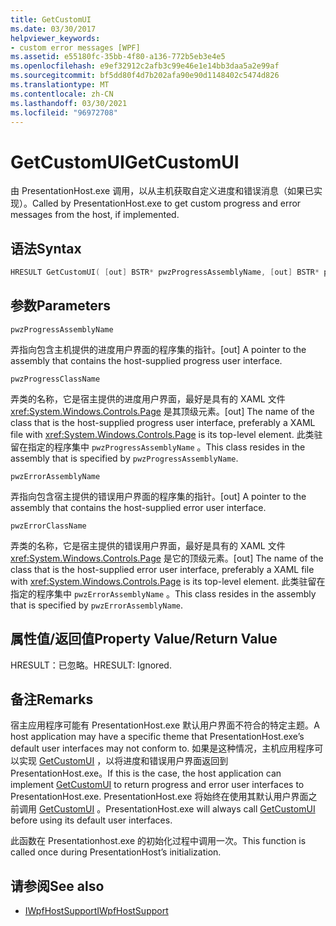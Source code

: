 ```yaml
---
title: GetCustomUI
ms.date: 03/30/2017
helpviewer_keywords:
- custom error messages [WPF]
ms.assetid: e55180fc-35bb-4f80-a136-772b5eb3e4e5
ms.openlocfilehash: e9ef32912c2afb3c99e46e1e14bb3daa5a2e99af
ms.sourcegitcommit: bf5dd80f4d7b202afa90e90d1148402c5474d826
ms.translationtype: MT
ms.contentlocale: zh-CN
ms.lasthandoff: 03/30/2021
ms.locfileid: "96972708"
---
```

# <a name="getcustomui"></a><span data-ttu-id="30933-102">GetCustomUI</span><span class="sxs-lookup"><span data-stu-id="30933-102">GetCustomUI</span></span>
<span data-ttu-id="30933-103">由 PresentationHost.exe 调用，以从主机获取自定义进度和错误消息（如果已实现）。</span><span class="sxs-lookup"><span data-stu-id="30933-103">Called by PresentationHost.exe to get custom progress and error messages from the host, if implemented.</span></span>  
  
## <a name="syntax"></a><span data-ttu-id="30933-104">语法</span><span class="sxs-lookup"><span data-stu-id="30933-104">Syntax</span></span>  
  
```cpp  
HRESULT GetCustomUI( [out] BSTR* pwzProgressAssemblyName, [out] BSTR* pwzProgressClassName, [out] BSTR* pwzErrorAssemblyName, [out] BSTR* pwzErrorClassName );  
```  
  
## <a name="parameters"></a><span data-ttu-id="30933-105">参数</span><span class="sxs-lookup"><span data-stu-id="30933-105">Parameters</span></span>  
 `pwzProgressAssemblyName`  
  
 <span data-ttu-id="30933-106">弄指向包含主机提供的进度用户界面的程序集的指针。</span><span class="sxs-lookup"><span data-stu-id="30933-106">[out] A pointer to the assembly that contains the host-supplied progress user interface.</span></span>  
  
 `pwzProgressClassName`  
  
 <span data-ttu-id="30933-107">弄类的名称，它是宿主提供的进度用户界面，最好是具有的 XAML 文件 <xref:System.Windows.Controls.Page> 是其顶级元素。</span><span class="sxs-lookup"><span data-stu-id="30933-107">[out] The name of the class that is the host-supplied progress user interface, preferably a XAML file with <xref:System.Windows.Controls.Page> is its top-level element.</span></span> <span data-ttu-id="30933-108">此类驻留在指定的程序集中 `pwzProgressAssemblyName` 。</span><span class="sxs-lookup"><span data-stu-id="30933-108">This class resides in the assembly that is specified by `pwzProgressAssemblyName`.</span></span>  
  
 `pwzErrorAssemblyName`  
  
 <span data-ttu-id="30933-109">弄指向包含宿主提供的错误用户界面的程序集的指针。</span><span class="sxs-lookup"><span data-stu-id="30933-109">[out] A pointer to the assembly that contains the host-supplied error user interface.</span></span>  
  
 `pwzErrorClassName`  
  
 <span data-ttu-id="30933-110">弄类的名称，它是宿主提供的错误用户界面，最好是具有的 XAML 文件 <xref:System.Windows.Controls.Page> 是它的顶级元素。</span><span class="sxs-lookup"><span data-stu-id="30933-110">[out] The name of the class that is the host-supplied error user interface, preferably a XAML file with <xref:System.Windows.Controls.Page> is its top-level element.</span></span> <span data-ttu-id="30933-111">此类驻留在指定的程序集中 `pwzErrorAssemblyName` 。</span><span class="sxs-lookup"><span data-stu-id="30933-111">This class resides in the assembly that is specified by `pwzErrorAssemblyName`.</span></span>  
  
## <a name="property-valuereturn-value"></a><span data-ttu-id="30933-112">属性值/返回值</span><span class="sxs-lookup"><span data-stu-id="30933-112">Property Value/Return Value</span></span>  
 <span data-ttu-id="30933-113">HRESULT：已忽略。</span><span class="sxs-lookup"><span data-stu-id="30933-113">HRESULT: Ignored.</span></span>  
  
## <a name="remarks"></a><span data-ttu-id="30933-114">备注</span><span class="sxs-lookup"><span data-stu-id="30933-114">Remarks</span></span>  
 <span data-ttu-id="30933-115">宿主应用程序可能有 PresentationHost.exe 默认用户界面不符合的特定主题。</span><span class="sxs-lookup"><span data-stu-id="30933-115">A host application may have a specific theme that PresentationHost.exe’s default user interfaces may not conform to.</span></span> <span data-ttu-id="30933-116">如果是这种情况，主机应用程序可以实现 [GetCustomUI](getcustomui.md) ，以将进度和错误用户界面返回到 PresentationHost.exe。</span><span class="sxs-lookup"><span data-stu-id="30933-116">If this is the case, the host application can implement [GetCustomUI](getcustomui.md) to return progress and error user interfaces to PresentationHost.exe.</span></span> <span data-ttu-id="30933-117">PresentationHost.exe 将始终在使用其默认用户界面之前调用 [GetCustomUI](getcustomui.md) 。</span><span class="sxs-lookup"><span data-stu-id="30933-117">PresentationHost.exe will always call [GetCustomUI](getcustomui.md) before using its default user interfaces.</span></span>  
  
 <span data-ttu-id="30933-118">此函数在 Presentationhost.exe 的初始化过程中调用一次。</span><span class="sxs-lookup"><span data-stu-id="30933-118">This function is called once during PresentationHost’s initialization.</span></span>  
  
## <a name="see-also"></a><span data-ttu-id="30933-119">请参阅</span><span class="sxs-lookup"><span data-stu-id="30933-119">See also</span></span>

- [<span data-ttu-id="30933-120">IWpfHostSupport</span><span class="sxs-lookup"><span data-stu-id="30933-120">IWpfHostSupport</span></span>](iwpfhostsupport.md)
